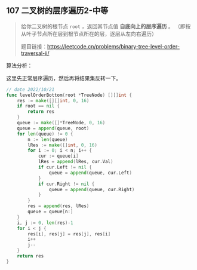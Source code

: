 ## 107 二叉树的层序遍历2-中等

> 给你二叉树的根节点 `root` ，返回其节点值 **自底向上的层序遍历** 。 （即按从叶子节点所在层到根节点所在的层，逐层从左向右遍历）
>
> 题目链接：https://leetcode.cn/problems/binary-tree-level-order-traversal-ii/



算法分析：

这里先正常层序遍历，然后再将结果集反转一下。

```go
// date 2022/10/21
func levelOrderBottom(root *TreeNode) [][]int {
    res := make([][]int, 0, 16)
    if root == nil {
        return res
    }
    queue := make([]*TreeNode, 0, 16)
    queue = append(queue, root)
    for len(queue) != 0 {
        n := len(queue)
        lRes := make([]int, 0, 16)
        for i := 0; i < n; i++ {
            cur := queue[i]
            lRes = append(lRes, cur.Val)
            if cur.Left != nil {
                queue = append(queue, cur.Left)
            }
            if cur.Right != nil {
                queue = append(queue, cur.Right)
            }
        }
        res = append(res, lRes)
        queue = queue[n:]
    }
    i, j := 0, len(res)-1
    for i < j {
        res[i], res[j] = res[j], res[i]
        i++
        j--
    }
    return res
}
```

